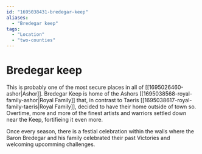 ```yaml
---
id: "1695038431-bredegar-keep"
aliases:
  - "Bredegar keep"
tags:
  - "Location"
  - "two-counties"
---
```


# Bredegar keep

This is probably one of the most secure places in all of [[1695026460-ashor|Ashor]]. Bredegar Keep is home of the Ashors [[1695038568-royal-family-ashor|Royal Family]] that, in contrast to Taeris [[1695038617-royal-family-taeris|Royal Family]], decided to have their home outside of town so. Overtime, more and more of the finest artists and warriors settled down near the Keep, fortifieing it even more. 

Once every season, there is a festial celebration within the walls where the Baron Bredegar and his family celebrated their past Victories and welcoming upcomming challenges.
